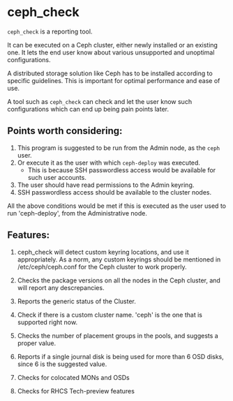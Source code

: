 # ceph_check 

`ceph_check` is a reporting tool. 

It can be executed on a Ceph cluster, either newly installed or an existing one. It lets the end user know 
about various unsupported and unoptimal configurations.   

A distributed storage solution like Ceph has to be installed according to specific guidelines. This is important
for optimal performance and ease of use. 

A tool such as `ceph_check` can check and let the user know such configurations which can end up being pain points later.  

## Points worth considering:

1. This program is suggested to be run from the Admin node, as the `ceph` user.
2. Or execute it as the user with which `ceph-deploy` was executed. 
	- This is because SSH passwordless access would be available for such user accounts.
3. The user should have read permissions to the Admin keyring.
4. SSH passwordless access should be available to the cluster nodes.

All the above conditions would be met if this is executed as the user used to run 'ceph-deploy', 
from the Administrative node.

## Features:

1. ceph_check will detect custom keyring locations, and use it appropriately. As a norm, any custom keyrings
should be mentioned in /etc/ceph/ceph.conf for the Ceph cluster to work properly.

2. Checks the package versions on all the nodes in the Ceph cluster, and will report any descrepancies.

3. Reports the generic status of the Cluster.

4. Check if there is a custom cluster name. 'ceph' is the one that is supported right now.

5. Checks the number of placement groups in the pools, and suggests a proper value.

6. Reports if a single journal disk is being used for more than 6 OSD disks, since 6 is the suggested value.

7. Checks for colocated MONs and OSDs

8. Checks for RHCS Tech-preview features

